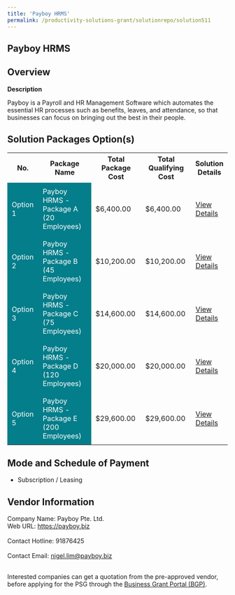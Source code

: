 ```yaml
---
title: 'Payboy HRMS'
permalink: /productivity-solutions-grant/solutionrepo/solution511
---
```


## Payboy HRMS

## Overview

**Description**

Payboy is a Payroll and HR Management Software which automates the essential HR processes such as benefits, leaves, and attendance, so that businesses can focus on bringing out the best in their people.

## Solution Packages Option(s)

<table>
<tr>
<th><b>No.</b></th>
<th><b>Package Name</b></th>
<th><b>Total Package Cost</b></th>
<th><b>Total Qualifying Cost</b></th>
<th><b>Solution Details</b></th>
</tr>
<tr>
<td style='padding: 10px; background-color: #037E8A; color: #FFFFFF;'>Option 1</td>
<td style='padding: 10px; background-color: #037E8A; color: #FFFFFF;'>Payboy HRMS - Package A (20 Employees)</td>
<td style='padding: 10px;'>$6,400.00</td>
<td style='padding: 10px;'>$6,400.00</td>
<td style='padding: 10px;'><a href='/images/psg/Payboy_HRMS_20210492_Desensitised_Annex_3_Part_1.pdf' target='_blank'>View Details</a></td>
</tr>
<tr>
<td style='padding: 10px; background-color: #037E8A; color: #FFFFFF;'>Option 2</td>
<td style='padding: 10px; background-color: #037E8A; color: #FFFFFF;'>Payboy HRMS - Package B (45 Employees)</td>
<td style='padding: 10px;'>$10,200.00</td>
<td style='padding: 10px;'>$10,200.00</td>
<td style='padding: 10px;'><a href='/images/psg/Payboy_HRMS_20210492_Desensitised_Annex_3_Part_2.pdf' target='_blank'>View Details</a></td>
</tr>
<tr>
<td style='padding: 10px; background-color: #037E8A; color: #FFFFFF;'>Option 3</td>
<td style='padding: 10px; background-color: #037E8A; color: #FFFFFF;'>Payboy HRMS - Package C (75 Employees)</td>
<td style='padding: 10px;'>$14,600.00</td>
<td style='padding: 10px;'>$14,600.00</td>
<td style='padding: 10px;'><a href='/images/psg/Payboy_HRMS_20210492_Desensitised_Annex_3_Part_3.pdf' target='_blank'>View Details</a></td>
</tr>
<tr>
<td style='padding: 10px; background-color: #037E8A; color: #FFFFFF;'>Option 4</td>
<td style='padding: 10px; background-color: #037E8A; color: #FFFFFF;'>Payboy HRMS - Package D (120 Employees)</td>
<td style='padding: 10px;'>$20,000.00</td>
<td style='padding: 10px;'>$20,000.00</td>
<td style='padding: 10px;'><a href='/images/psg/Payboy_HRMS_20210492_Desensitised_Annex_3_Part_4.pdf' target='_blank'>View Details</a></td>
</tr>
<tr>
<td style='padding: 10px; background-color: #037E8A; color: #FFFFFF;'>Option 5</td>
<td style='padding: 10px; background-color: #037E8A; color: #FFFFFF;'>Payboy HRMS - Package E (200 Employees)</td>
<td style='padding: 10px;'>$29,600.00</td>
<td style='padding: 10px;'>$29,600.00</td>
<td style='padding: 10px;'><a href='/images/psg/Payboy_HRMS_20210492_Desensitised_Annex_3_Part_5.pdf' target='_blank'>View Details</a></td>
</tr>
</table>

## Mode and Schedule of Payment

 - Subscription / Leasing

## Vendor Information

 Company Name: Payboy Pte. Ltd.<br>Web URL: https://payboy.biz <br><br>Contact Hotline: 91876425 <br><br>Contact Email: nigel.lim@payboy.biz <br><br>

Interested companies can get a quotation from the pre-approved vendor, before applying for the PSG through the <a href='https://www.businessgrants.gov.sg/' target='_blank' rel='noopener'>Business Grant Portal (BGP)</a>.

<script src="/jquery/resize-tables.js"></script>
